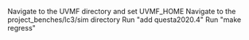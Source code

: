 Navigate to the UVMF directory and set UVMF_HOME
Navigate to the project_benches/lc3/sim directory
Run "add questa2020.4"
Run "make regress"